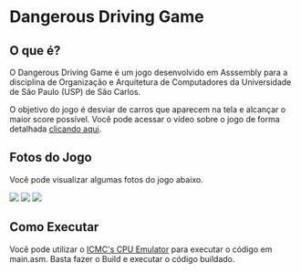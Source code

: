 # Dangerous Driving Game

## O que é?

O Dangerous Driving Game é um jogo desenvolvido em Asssembly para a disciplina de Organização e Arquitetura de Computadores da Universidade de São Paulo (USP) de São Carlos.

O objetivo do jogo é desviar de carros que aparecem na tela e alcançar o maior score possível. Você pode acessar o vídeo sobre o jogo de forma detalhada <a href="https://www.youtube.com/watch?v=Up0-HBPKRHM">clicando aqui</a>.

## Fotos do Jogo

Você pode visualizar algumas fotos do jogo abaixo.

<img src="https://i.imgur.com/inf2Nst.png" />

<img src="https://i.imgur.com/H9psuCe.png" />

<img src="https://i.imgur.com/A82rvL3.png" />

## Como Executar

Você pode utilizar o <a href="https://proc.giroto.dev/">ICMC's CPU Emulator</a> para executar o código em main.asm. Basta fazer o Build e executar o código buildado.
